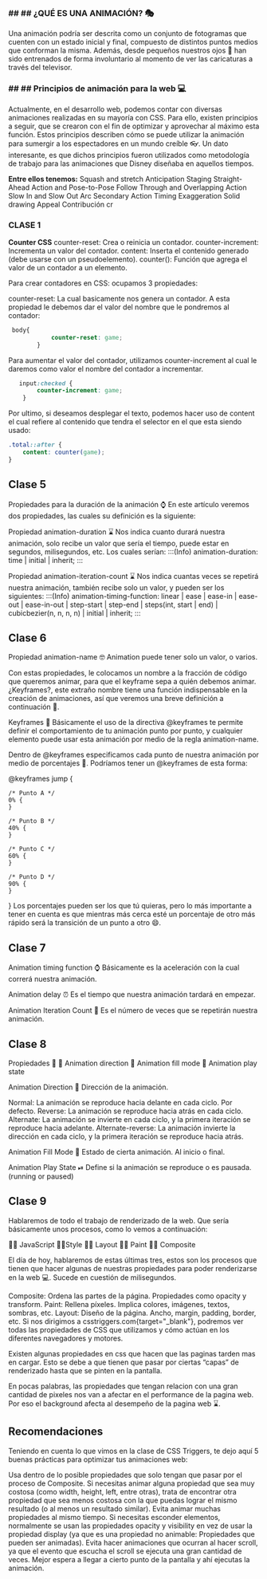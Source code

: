 ### ## ## ¿QUÉ ES UNA ANIMACIÓN? 🎭
Una animación podría ser descrita como un conjunto de fotogramas que cuenten con un estado inicial y final, compuesto de distintos puntos medios que conforman la misma. Además, desde pequeños nuestros ojos 👀 han sido entrenados de forma involuntario al momento de ver las caricaturas a través del televisor.

### ## ## Principios de animación para la web 💻
Actualmente, en el desarrollo web, podemos contar con diversas animaciones realizadas en su mayoría con CSS. Para ello, existen principios a seguir, que se crearon con el fin de optimizar y aprovechar al máximo esta función. Estos principios describen cómo se puede utilizar la animación para sumergir a los espectadores en un mundo creíble 👓. Un dato interesante, es que dichos principios fueron utilizados como metodología de trabajo para las animaciones que Disney diseñaba en aquellos tiempos.

**Entre ellos tenemos:**
Squash and stretch
Anticipation
Staging
Straight-Ahead Action and Pose-to-Pose
Follow Through and Overlapping Action
Slow In and Slow Out
Arc
Secondary Action
Timing
Exaggeration
Solid drawing
Appeal
Contribución cr

### **CLASE 1**

**Counter CSS**
counter-reset: Crea o reinicia un contador.
counter-increment: Incrementa un valor del contador. 
content: Inserta el contenido generado (debe usarse con un pseudoelemento). 
counter(): Función que agrega el valor de un contador a un elemento.

Para crear contadores en CSS:
ocupamos 3 propiedades:

counter-reset: La cual basicamente nos genera un contador. A esta propiedad le debemos dar el valor del nombre que le pondremos al contador:

```css
 body{
            counter-reset: game;
        }
```

Para aumentar el valor del contador, utilizamos counter-increment al cual le daremos como valor el nombre del contador a incrementar.

```css
   input:checked {
        counter-increment: game;
    }
```

Por ultimo, si deseamos desplegar el texto, podemos hacer uso de content el cual refiere al contenido que tendra el selector en el que esta siendo usado:

```css
.total::after {
    content: counter(game);
}
```

## **Clase 5**

Propiedades para la duración de la animación ⌚
En este artículo veremos dos propiedades, las cuales su definición es la siguiente:

Propiedad animation-duration ⌛
Nos indica cuanto durará nuestra animación, solo recibe un valor que sería el tiempo, puede estar en segundos, milisegundos, etc. Los cuales serían: :::(Info) animation-duration: time | initial | inherit; :::

Propiedad animation-iteration-count ⌛
Nos indica cuantas veces se repetirá nuestra animación, también recibe solo un valor, y pueden ser los siguientes: :::(Info) animation-timing-function: linear | ease | ease-in | ease-out | ease-in-out | step-start | step-end | steps(int, start | end) | cubicbezier(n, n, n, n) | initial | inherit; :::

## **Clase 6**

Propiedad animation-name 🤓
Animation puede tener solo un valor, o varios.

Con estas propiedades, le colocamos un nombre a la fracción de código que queremos animar, para que el keyframe sepa a quién debemos animar. ¿Keyframes?, este extraño nombre tiene una función indispensable en la creación de animaciones, así que veremos una breve definición a continuación 🤯.

Keyframes 🎯
Básicamente el uso de la directiva @keyframes te permite definir el comportamiento de tu animación punto por punto, y cualquier elemento puede usar esta animación por medio de la regla animation-name.

Dentro de @keyframes especificamos cada punto de nuestra animación por medio de porcentajes 💎. Podríamos tener un @keyframes de esta forma:

@keyframes jump {

    /* Punto A */
    0% {
    }

    /* Punto B */
    40% {
    }

    /* Punto C */
    60% {
    }

    /* Punto D */
    90% {
    }

}
Los porcentajes pueden ser los que tú quieras, pero lo más importante a tener en cuenta es que mientras más cerca esté un porcentaje de otro más rápido será la transición de un punto a otro 😄.

## **Clase 7**
Animation timing function ⌚
Básicamente es la aceleración con la cual correrá nuestra animación.

Animation delay ⏰
Es el tiempo que nuestra animación tardará en empezar.

Animation Iteration Count 📒
Es el número de veces que se repetirán nuestra animación.

## **Clase 8**
Propiedades 🎯
📍 Animation direction 📍 Animation fill mode 📍 Animation play state

Animation Direction 🗽
Dirección de la animación.

Normal: La animación se reproduce hacia delante en cada ciclo. Por defecto.
Reverse: La animación se reproduce hacia atrás en cada ciclo.
Alternate: La animación se invierte en cada ciclo, y la primera iteración se reproduce hacia adelante.
Alternate-reverse: La animación invierte la dirección en cada ciclo, y la primera iteración se reproduce hacia atrás.

Animation Fill Mode 📢
Estado de cierta animación. Al inicio o final.

Animation Play State ⏯
Define si la animación se reproduce o es pausada. (running or paused)

## **Clase 9**
Hablaremos de todo el trabajo de renderizado de la web. Que sería básicamente unos procesos, como lo vemos a continuación:

🐱‍🏍 JavaScript 🐱‍🏍Style 🐱‍🏍 Layout 🐱‍🏍 Paint 🐱‍🏍 Composite

El día de hoy, hablaremos de estas últimas tres, estos son los procesos que tienen que hacer algunas de nuestras propiedades para poder renderizarse en la web 💻. Sucede en cuestión de milisegundos.

Composite: Ordena las partes de la página. Propiedades como opacity y transform.
Paint: Rellena píxeles. Implica colores, imágenes, textos, sombras, etc.
Layout: Diseño de la página. Ancho, margin, padding, border, etc.
Si nos dirigimos a csstriggers.com{target="_blank"}, podremos ver todas las propiedades de CSS que utilizamos y cómo actúan en los diferentes navegadores y motores.

Existen algunas propiedades en css que hacen que las paginas tarden mas en cargar. Esto se debe a que tienen que pasar por ciertas “capas” de renderizado hasta que se pinten en la pantalla.

En pocas palabras, las propiedades que tengan relacion con una gran cantidad de pixeles nos van a afectar en el performance de la pagina web. Por eso el background afecta al desempeño de la pagina web ⌛.

## **Recomendaciones**

Teniendo en cuenta lo que vimos en la clase de CSS Triggers, te dejo aquí 5 buenas prácticas para optimizar tus animaciones web:

Usa dentro de lo posible propiedades que solo tengan que pasar por el proceso de Composite.
Si necesitas animar alguna propiedad que sea muy costosa (como width, height, left, entre otras), trata de encontrar otra propiedad que sea menos costosa con la que puedas lograr el mismo resultado (o al menos un resultado similar).
Evita animar muchas propiedades al mismo tiempo.
Si necesitas esconder elementos, normalmente se usan las propiedades opacity y visibility en vez de usar la propiedad display (ya que es una propiedad no animable: Propiedades que pueden ser animadas).
Evita hacer animaciones que ocurran al hacer scroll, ya que el evento que escucha el scroll se ejecuta una gran cantidad de veces. Mejor espera a llegar a cierto punto de la pantalla y ahí ejecutas la animación.
